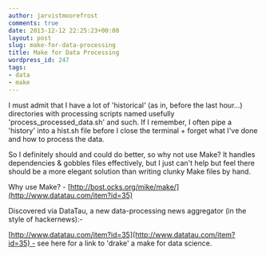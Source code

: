 ```yaml
---
author: jarvistmoorefrost
comments: true
date: 2013-12-12 22:25:23+00:00
layout: post
slug: make-for-data-processing
title: Make for Data Processing
wordpress_id: 247
tags:
- data
- make
---
```


I must admit that I have a lot of 'historical' (as in, before the last hour...) directories with processing scripts named usefully 'process_processed_data.sh' and such. If I remember, I often pipe a 'history' into a hist.sh file before I close the terminal + forget what I've done and how to process the data.

So I definitely should and could do better, so why not use Make? It handles dependencies & gobbles files effectively, but I just can't help but feel there should be a more elegant solution than writing clunky Make files by hand.

Why use Make? - [http://bost.ocks.org/mike/make/](http://www.datatau.com/item?id=35)

Discovered via DataTau, a new data-processing news aggregator (in the style of hackernews):-

[http://www.datatau.com/item?id=35](http://www.datatau.com/item?id=35) - see here for a link to 'drake' a make for data science.

